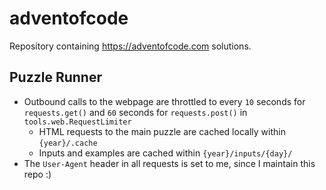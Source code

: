 # adventofcode

Repository containing <https://adventofcode.com> solutions.

## Puzzle Runner

- Outbound calls to the webpage are throttled to every `10` seconds for `requests.get()` and `60` seconds for `requests.post()` in `tools.web.RequestLimiter`
  - HTML requests to the main puzzle are cached locally within `{year}/.cache`
  - Inputs and examples are cached within `{year}/inputs/{day}/`
- The `User-Agent` header in all requests is set to me, since I maintain this repo :)
